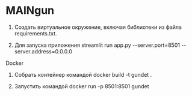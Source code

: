 # MAINgun

1. Создать виртуальное окружение, включая библиотеки из файла requirements.txt.

2. Для запуска приложения streamlit run app.py --server.port=8501 --server.address=0.0.0.0

Docker

1. Собрать контейнер командой docker build -t gundet .

2. Запустить командой docker run -p 8501:8501 gundet
 
